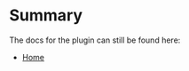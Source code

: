 # Summary

The docs for the plugin can still be found here:

* [Home](https://github.com/appfeel/admob-google-cordova/wiki)
